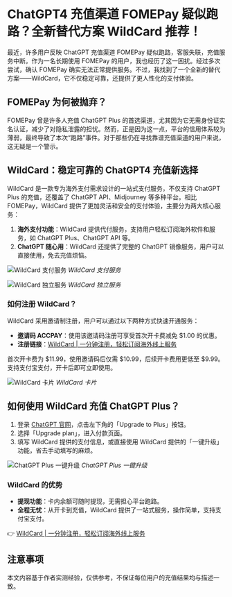 # ChatGPT4 充值渠道 FOMEPay 疑似跑路？全新替代方案 WildCard 推荐！

最近，许多用户反映 ChatGPT 充值渠道 FOMEPay 疑似跑路，客服失联，充值服务中断。作为一名长期使用 FOMEPay 的用户，我也经历了这一困扰。经过多次尝试，确认 FOMEPay 确实无法正常提供服务。不过，我找到了一个全新的替代方案——WildCard，它不仅稳定可靠，还提供了更人性化的支付体验。

## FOMEPay 为何被抛弃？

FOMEPay 曾是许多人充值 ChatGPT Plus 的首选渠道，尤其因为它无需身份证实名认证，减少了对隐私泄露的担忧。然而，正是因为这一点，平台的信用体系较为薄弱，最终导致了本次“跑路”事件。对于那些仍在寻找靠谱充值渠道的用户来说，这无疑是一个警示。

## WildCard：稳定可靠的 ChatGPT4 充值新选择

WildCard 是一款专为海外支付需求设计的一站式支付服务，不仅支持 ChatGPT Plus 的充值，还覆盖了 ChatGPT API、Midjourney 等多种平台。相比 FOMEPay，WildCard 提供了更加灵活和安全的支付体验，主要分为两大核心服务：

1. **海外支付功能**：WildCard 提供代付服务，支持用户轻松订阅海外软件和服务，如 ChatGPT Plus、ChatGPT API 等。
2. **ChatGPT 随心用**：WildCard 还提供了完整的 ChatGPT 镜像服务，用户可以直接使用，免去充值烦恼。

![WildCard 支付服务](https://bbtdd.com/img/606558323403.webp)
_WildCard 支付服务_

![WildCard 独立服务](https://bbtdd.com/img/44001879426715.webp)
_WildCard 独立服务_

### 如何注册 WildCard？

WildCard 采用邀请制注册，用户可以通过以下两种方式快速开通服务：

- **邀请码 ACCPAY**：使用该邀请码注册可享受首次开卡费减免 $1.00 的优惠。
- **注册链接**：[WildCard | 一分钟注册，轻松订阅海外线上服务](https://bbtdd.com/WildCard)

首次开卡费为 $11.99，使用邀请码后仅需 $10.99，后续开卡费用更低至 $9.99。支持支付宝支付，开卡后即可立即使用。

![WildCard 卡片](https://bbtdd.com/img/133305348.webp)
_WildCard 卡片_

## 如何使用 WildCard 充值 ChatGPT Plus？

1. 登录 [ChatGPT 官网](https://chat.openai.com/)，点击左下角的「Upgrade to Plus」按钮。
2. 选择「Upgrade plan」，进入付款页面。
3. 填写 WildCard 提供的支付信息，或直接使用 WildCard 提供的「一键升级」功能，省去手动填写的麻烦。

![ChatGPT Plus 一键升级](https://bbtdd.com/img/8701591692939.webp)
_ChatGPT Plus 一键升级_

### WildCard 的优势

- **提现功能**：卡内余额可随时提现，无需担心平台跑路。
- **全程无忧**：从开卡到充值，WildCard 提供了一站式服务，操作简单，支持支付宝支付。

👉 [WildCard | 一分钟注册，轻松订阅海外线上服务](https://bbtdd.com/WildCard)

## 注意事项

本文内容基于作者实测经验，仅供参考，不保证每位用户的充值结果均与描述一致。